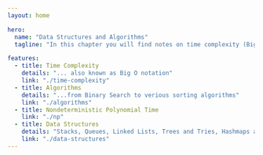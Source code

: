 ```yaml
---
layout: home

hero:
  name: "Data Structures and Algorithms"
  tagline: "In this chapter you will find notes on time complexity (Big O Notation), data structures and algorithms"

features:
  - title: Time Complexity
    details: "... also known as Big O notation"
    link: "./time-complexity"
  - title: Algorithms
    details: "...from Binary Search to verious sorting algorithms"
    link: "./algorithms"
  - title: Nondeterministic Polynomial Time
    link: "./np"
  - title: Data Structures
    details: "Stacks, Queues, Linked Lists, Trees and Tries, Hashmaps and Graphs"
    link: "./data-structures"
---
```

